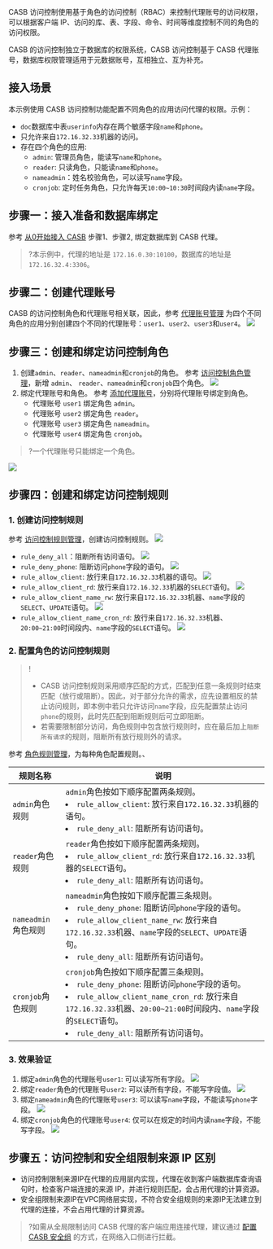 CASB 访问控制使用基于角色的访问控制（RBAC）来控制代理账号的访问权限，可以根据客户端 IP、访问的库、表、字段、命令、时间等维度控制不同的角色的访问权限。

CASB 的访问控制独立于数据库的权限系统，CASB 访问控制基于 CASB 代理账号，数据库权限管理适用于元数据账号，互相独立、互为补充。

## 接入场景
本示例使用 CASB 访问控制功能配置不同角色的应用访问代理的权限。示例：
* `doc`数据库中表`userinfo`内存在两个敏感字段`name`和`phone`。
* 只允许来自`172.16.32.33`机器的访问。
* 存在四个角色的应用:
    * `admin`: 管理员角色，能读写`name`和`phone`。
    * `reader`: 只读角色，只能读`name`和`phone`。
    * `nameadmin`：姓名校验角色，可以读写`name`字段。
    * `cronjob`: 定时任务角色，只允许每天`10:00~10:30`时间段内读`name`字段。

## 步骤一：接入准备和数据库绑定
参考 [从0开始接入 CASB](https://cloud.tencent.com/document/product/1303/81574) 步骤1、步骤2, 绑定数据库到 CASB 代理。

>?本示例中，代理的地址是 `172.16.0.30:10100`，数据库的地址是 `172.16.32.4:3306`。

## 步骤二：创建代理账号
CASB 的访问控制角色和代理账号相关联，因此，参考 [代理账号管理](https://cloud.tencent.com/document/product/1303/64635) 为四个不同角色的应用分别创建四个不同的代理账号：`user1`、`user2`、`user3`和`user4`。
![](https://qcloudimg.tencent-cloud.cn/raw/0fb9ce01b8d3c2f1ec53cca0e3bfb795.png)

## 步骤三：创建和绑定访问控制角色
1. 创建`admin`、`reader`、`nameadmin`和`cronjob`的角色。
参考 [访问控制角色管理](https://cloud.tencent.com/document/product/1303/64943)，新增 `admin`、 `reader`、`nameadmin`和`cronjob`四个角色。
![](https://qcloudimg.tencent-cloud.cn/raw/09ad13ca47f24197f4918ad23f8d12ad.png)
2. 绑定代理账号和角色。
参考 [添加代理账号](https://cloud.tencent.com/document/product/1303/64950)，分别将代理账号绑定到角色。
    * 代理账号 `user1` 绑定角色 `admin`。
    * 代理账号 `user2` 绑定角色 `reader`。
    * 代理账号 `user3` 绑定角色 `nameadmin`。
    * 代理账号 `user4` 绑定角色 `cronjob`。
> ?一个代理账号只能绑定一个角色。
> 
![](https://qcloudimg.tencent-cloud.cn/raw/e4e66fa652599e9c286b722e30992ca3.png)

## 步骤四：创建和绑定访问控制规则
### 1. 创建访问控制规则
参考 [访问控制规则管理](https://cloud.tencent.com/document/product/1303/64924)，创建访问控制规则。
![](https://qcloudimg.tencent-cloud.cn/raw/fde0b110488236593897e37a546c33c5.png)
 - `rule_deny_all`：阻断所有访问语句。
![](https://qcloudimg.tencent-cloud.cn/raw/02361b5538b46f0f84d2b5ae4433d395.png)
 - `rule_deny_phone`: 阻断访问`phone`字段的语句。
![](https://qcloudimg.tencent-cloud.cn/raw/45e45ba9a0f61696db0af5555e06f3a3.png)
 -  `rule_allow_client`: 放行来自`172.16.32.33`机器的语句。
![](https://qcloudimg.tencent-cloud.cn/raw/8ae8acc2f4873eeaa118afb92a15234f.png)
 - `rule_allow_client_rd`: 放行来自`172.16.32.33`机器的`SELECT`语句。
![](https://qcloudimg.tencent-cloud.cn/raw/8269423c9eccdd0a88d9d83cad511764.png)
 - `rule_allow_client_name_rw`: 放行来自`172.16.32.33`机器、`name`字段的`SELECT`、`UPDATE`语句。
![](https://qcloudimg.tencent-cloud.cn/raw/cb0f3a27e8e107f875051e69788b10d6.png)
 -  `rule_allow_client_name_cron_rd`: 放行来自`172.16.32.33`机器、`20:00~21:00`时间段内、`name`字段的`SELECT`语句。
![](https://qcloudimg.tencent-cloud.cn/raw/56f9ed0b441ac57df41263f33ea0e74c.png)

### 2. 配置角色的访问控制规则
>!
>- CASB 访问控制规则采用顺序匹配的方式，匹配到任意一条规则时结束匹配（放行或阻断）。因此，对于部分允许的需求，应先设置相反的禁止访问规则，即本例中若只允许访问`name`字段，应先配置禁止访问`phone`的规则，此时先匹配到阻断规则后可立即阻断。
>- 若需要限制部分访问，角色规则中包含放行规则时，应在最后加上`阻断所有请求`的规则，阻断所有放行规则外的请求。
>
参考 [角色规则管理](https://cloud.tencent.com/document/product/1303/64951)，为每种角色配置规则。、

| 规则名称            | 说明                                                         |
| ------------------- | ------------------------------------------------------------ |
| `admin`角色规则     | `admin`角色按如下顺序配置两条规则。<li> `rule_allow_client`: 放行来自`172.16.32.33`机器的语句。</li><li>`rule_deny_all`: 阻断所有访问语句。</li> |
| `reader`角色规则    | `reader`角色按如下顺序配置两条规则。<li> `rule_allow_client_rd`: 放行来自`172.16.32.33`机器的`SELECT`语句。</li><li> `rule_deny_all`: 阻断所有访问语句。</li> |
| `nameadmin`角色规则 | `nameadmin`角色按如下顺序配置三条规则。<li> `rule_deny_phone`: 阻断访问`phone`字段的语句。</li><li> `rule_allow_client_name_rw`: 放行来自`172.16.32.33`机器、`name`字段的`SELECT`、`UPDATE`语句。</li><li> `rule_deny_all`: 阻断所有访问语句。</li> |
| `cronjob`角色规则   | `cronjob`角色按如下顺序配置三条规则。<li> `rule_deny_phone`: 阻断访问`phone`字段的语句。</li><li>`rule_allow_client_name_cron_rd`: 放行来自`172.16.32.33`机器、`20:00~21:00`时间段内、`name`字段的`SELECT`语句。</li><li> `rule_deny_all`: 阻断所有访问语句。</li> |


### 3. 效果验证
1. 绑定`admin`角色的代理账号`user1`: 可以读写所有字段。
![](https://qcloudimg.tencent-cloud.cn/raw/ffc567c3e740cc76c791ca82c11ecab9.png)
2. 绑定`reader`角色的代理账号`user2`: 可以读所有字段，不能写字段值。
![](https://qcloudimg.tencent-cloud.cn/raw/da76fae4ae9250f5ace0bc92c2f765b3.png)
3. 绑定`nameadmin`角色的代理账号`user3`: 可以读写`name`字段，不能读写`phone`字段。
![](https://qcloudimg.tencent-cloud.cn/raw/79c52fa022635325819bec06f8adc124.png)
4. 绑定`cronjob`角色的代理账号`user4`: 仅可以在规定的时间内读`name`字段，不能写字段。
![](https://qcloudimg.tencent-cloud.cn/raw/07b684a6937b545386fb6aba35f21481.png)

## 步骤五：访问控制和安全组限制来源 IP 区别
- 访问控制限制来源IP在代理的应用层内实现，代理在收到客户端数据库查询语句时，检查客户端连接的来源 IP，并进行规则匹配，会占用代理的计算资源。
- 安全组限制来源IP在VPC网络层实现，不符合安全组规则的来源IP无法建立到代理的连接，不会占用代理的计算资源。
>?如需从全局限制访问 CASB 代理的客户端应用连接代理，建议通过 [配置 CASB 安全组](https://cloud.tencent.com/document/product/1303/84418) 的方式，在网络入口侧进行拦截。
